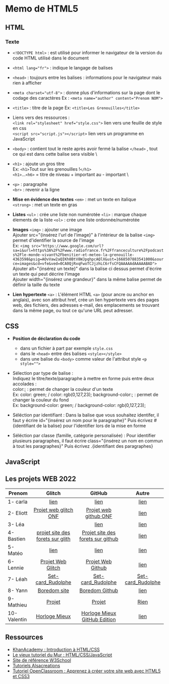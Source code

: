 # Memo de HTML5

## HTML

### Texte

- `<!DOCTYPE html>` : est utilisé pour informer le navigateur de la version du code HTML utilisé dans le document

- `<html lang="fr">` : indique le langage de balises

- `<head>` : toujours entre les balises <html> : informations pour le navigateur mais rien à afficher
    
- `<meta charset="utf-8">` : donne plus d'informations sur la page dont le codage des caractères
Ex : `<meta name="author" content="Prenom NOM">`
    
- `<title>` : titre de la page
Ex: `<title>Les Grenouilles</title>`

- Liens vers des ressources :   
`<link rel="stylesheet" href="style.css">` lien vers une feuille de style en css    
`<script src="script.js"></script>` lien vers un programme en JavaScript
    
- `<body>` : contient tout le reste après avoir fermé la balise `</head>` , tout ce qui est dans cette balise sera visible \

- `<h1>` : ajoute un gros titre \
Ex: `<h1>`Tout sur les grenouilles !`</h1>` \
`<h1>`...`<h6>` = titre de niveau + important au - important \

- `<p>` : paragraphe \
`<br>` : revenir a la ligne
    
- **Mise en évidence des textes**
`<em>` : met un texte en italique \
`<strong>` : met un texte en gras

- **Listes**
`<ul>` : crée une liste non numérotée 
`<li>` : marque chaque élements de la liste
`<ol>` : crée une liste ordonnée/numérotée

- **Images**
`<img>` : ajouter une image \
Ajouter src="{insérez l'url de l'image}" à l'intérieur de la balise `<img>` permet d'identifier la source de l'image \
Ex: `<img src="https://www.google.com/url?sa=i&url=https%3A%2F%2Fwww.radiofrance.fr%2Ffranceculture%2Fpodcasts%2Fle-monde-vivant%2Fbenitier-et-meteo-la-grenouille-4363598&psig=AOvVaw2aQIKh0BtV8WJpqhpcAQlX&ust=1668507883541000&source=images&cd=vfe&ved=0CA0QjRxqFwoTCJjzhLC6rfsCFQAAAAAdAAAAABAD">` \
Ajouter alt="{insérez un texte}" dans la balise ci dessus permet d'écrire un texte qui peut décrire l'image \
Ajouter width="{insérez une grandeur}" dans la même balise permet de définir la taille du texte

- **Lien hypertexte**
   `<a>` : L'élément HTML `<a>` (pour ancre ou anchor en anglais), avec son attribut href, crée un lien hypertexte vers des pages web, des fichiers, des adresses e-mail, des emplacements se trouvant dans la même page, ou tout ce qu'une URL peut adresser.


## CSS

- **Position de déclaration du code**
    - dans un fichier à part par exemple `style.css`
    - dans le `<head>` entre des balises `<style></style>`
    - dans une balise du `<body>` comme valeur de l'attribut style `<p style="">`

- Sélection par type de balise :  
Indiquez le titre/texte/paragraphe à mettre en forme puis entre deux accolades : \
color:; : permet de changer la couleur d'un texte \
Ex: color: green; / color: rgb(0,127,23);
background-color:; : permet de changer la couleur du fond \
Ex: background-color: green; / background-color: rgb(0,127,23);
    
- Séléction par identifiant :
Dans la balise que vous souhaitez identifer, il faut y écrire id="{insérez un nom pour le paragraphe}" 
Puis écrivez #{identifiant de la balise} pour l'identifier lors de la mise en forme

- Séléction par classe (famille, catégorie personalisée) :
Pour identifier plusieurs paragraphes, il faut écrire class="{insérez un nom en commun à tout les paragraphes}"
Puis écrivez .{identifiant des paragraphes}



## JavaScript



## Les projets WEB 2022
   
| Prenom | Glitch |GitHub|Autre|
| ---- |:----:|:----:|:----:|
| 1- carla     | [lien](https://dashing-scratch-handstand.glitch.me/)|  [lien](URL) | [lien](https://output.jsbin.com/xuhoney) |
| 2-  Eliott   | [Projet web glitch ONF](https://sponge-zigzag-bait.glitch.me)|[Projet web github ONF](https://strictop.github.io/Site-web/)         | [lien](URL) |
| 3-  Léa |                            | [lien](URL)                                  | [lien](URL) |
| 4-  Bastien  | [projet site des forets sur glith](https://jolly-small-resistance.glitch.me/) | [Projet site des forets sur github](https://bastien29600.github.io/site-web/) | [lien](URL) |
| 5-     Matéo |[lien](https://gem-napoleon.glitch.me/)|[lien](https://tenduus.github.io/SiteWeb/)                                  | [lien](URL) |
| 6- Lennie    |          [Projet Web Glitch](https://plain-satin-seaplane.glitch.me)          |         [Projet Web Github](https://lenniegadet.github.io/ProjetWeb/)         | [lien](URL)|
|7- Léah| [Set-card_Rudolphe](https://glitch.com/~mature-eight-silk) | [Set-card_Rudolphe](https://github.com/Leahsamami/Set-card) | [Set-card_Rudolphe](https://codepen.io/webandapp/pen/abqPydx) |   
| 8-     Yann  |                [Boredom site](https://boredom-site.glitch.me/)                |             [Boredom Github](https://yannng1.github.io/Boredom/)              | [lien](URL) |    
| 9- Mathieu   |                [Projet](https://cyber-bubble-judge.glitch.me)                 |               [Projet ](https://math2994.github.io/Projet-Web/)               | [Rien](URL) |    
| 10- Valentin |        [Horloge Mieux](https://horloge-mieux-la-meilleure.glitch.me/)         |   [Horloge Mieux GitHub Edition](https://julioyo.github.io/horloge-mieux/)    | [lien](URL) |  

## Ressources
    
- [KhanAcademy : Introduction à HTML/CSS](https://fr.khanacademy.org/computing/computer-programming/html-css)
- [Le vieux tutoriel du Mur : HTML/CSS/JavaScript](http://api.si.lycee.ecmorlaix.fr/APprentissageHtmlCss/)
- [Site de référence W3School](https://www.w3schools.com/)
- [Tutoriels Alsacreations](http://www.alsacreations.com/apprendre/)
- [Tutoriel OpenClassroom : Apprenez à créer votre site web avec HTML5 et CSS3](https://openclassrooms.com/fr/courses/1603881-creez-votre-site-web-avec-html5-et-css3)





















































































































































































































